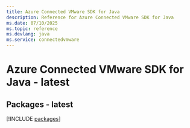 ```yaml
---
title: Azure Connected VMware SDK for Java
description: Reference for Azure Connected VMware SDK for Java
ms.date: 07/10/2025
ms.topic: reference
ms.devlang: java
ms.service: connectedvmware
---
```

# Azure Connected VMware SDK for Java - latest
## Packages - latest
[!INCLUDE [packages](connected-vmware-index.md)]